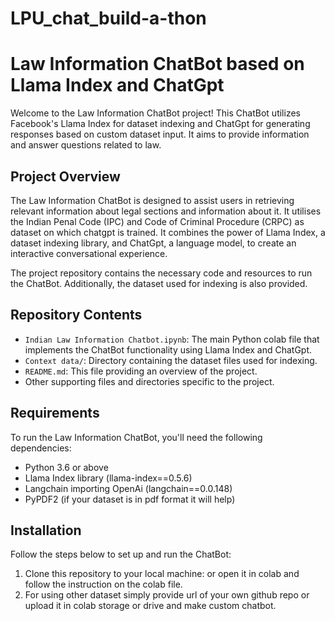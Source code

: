 # LPU_chat_build-a-thon


# Law Information ChatBot based on Llama Index and ChatGpt

Welcome to the Law Information ChatBot project! This ChatBot utilizes Facebook's Llama Index for dataset indexing and ChatGpt for generating responses based on custom dataset input. It aims to provide information and answer questions related to law.

## Project Overview

The Law Information ChatBot is designed to assist users in retrieving relevant information about legal sections and information about it. It utilises the Indian Penal Code (IPC) and Code of Criminal Procedure (CRPC) as dataset on which chatgpt is trained. It combines the power of Llama Index, a dataset indexing library, and ChatGpt, a language model, to create an interactive conversational experience.

The project repository contains the necessary code and resources to run the ChatBot. Additionally, the dataset used for indexing is also provided.

## Repository Contents

- `Indian Law Information Chatbot.ipynb`: The main Python colab file that implements the ChatBot functionality using Llama Index and ChatGpt.
- `Context data/`: Directory containing the dataset files used for indexing.
- `README.md`: This file providing an overview of the project.
- Other supporting files and directories specific to the project.

## Requirements

To run the Law Information ChatBot, you'll need the following dependencies:

- Python 3.6 or above
- Llama Index library (llama-index==0.5.6)
- Langchain importing OpenAi (langchain==0.0.148)
- PyPDF2 (if your dataset is in pdf format it will help)

## Installation

Follow the steps below to set up and run the ChatBot:

1. Clone this repository to your local machine: or open it in colab and follow the instruction on the colab file.
2. For using other dataset simply provide url of your own github repo or upload it in colab storage or drive and make custom chatbot.

